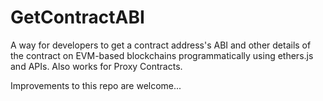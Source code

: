 # GetContractABI
A way for developers to get a contract address's ABI and other details of the contract on EVM-based blockchains programmatically using ethers.js and APIs. Also works for Proxy Contracts.

Improvements to this repo are welcome...
